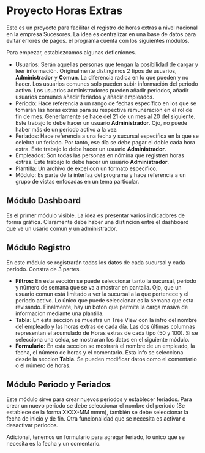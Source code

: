 # Proyecto Horas Extras 

Este es un proyecto para facilitar el registro de horas extras a nivel nacional en la empresa Sucesores. La idea es centralizar en una base de datos para evitar errores de pagos.
el programa cuenta con los siguientes módulos. 

Para empezar, establezcamos algunas deficniones.
- Usuarios: Serán aquellas personas que tengan la posibilidad de cargar y leer información. Originalmente distingimos 2 tipos de usuarios, __Administrador__ y __Comun__. La diferencia
radica en lo que pueden y no hacer. Los usuarios comunes solo pueden subir información del periodo activo. Los usuarios administradores pueden añadir periodos, añadir usuarios comunes
añadir feriados y añadir empleados.
- Periodo: Hace referencia a un rango de fechas específico en los que se tomarán las horas extras para su respectiva remuneración en el rol de fin de mes. Generlamente se hace del 21 
de un mes al 20 del siguiente. Este trabajo lo debe hacer un usuario __Administrador__. Ojo, no puede haber más de un periodo activo a la vez.
- Feriados: Hace referencia a una fecha y sucursal específica en la que se celebra un feriado. Por tanto, ese día se debe pagar el doble cada hora extra. Este trabajo lo debe hacer un 
usuario __Administrador__.
- Empleados: Son todas las personas en nómina que registren horas extras. Este trabajo lo debe hacer un usuario __Administrador__.
- Plantilla: Un archivo de excel con un formato específico.
- Módulo: Es parte de la interfaz del programa y hace referencia a un grupo de vistas enfocadas en un tema particular.

## Módulo Dashboard
Es el primer módulo visible. La idea es presentar varios indicadores de forma gráfica. Claramente debe haber una distinción entre el dashboard que ve un usario comun y un administrador.

## Módulo Registro
En este módulo se registrarán todos los datos de cada sucursal y cada periodo. Constra de 3 partes. 
- __Filtros:__ En esta sección se puede seleccionar tanto la sucursal, periodo y número de semana que se va a mostrar en pantalla. Ojo, que un usuario comun está limitado a ver la sucursal
a la que pertenece y el periodo activo. Lo único que puede seleccionar es la semana que esta revisando. Finalmente, hay un boton que permite la carga masiva de informacion mediante una
plantilla.
- __Tabla:__ En esta seccion se muestra un Tree View con la infro del nombre del empleado y las horas extras de cada día. Las dos últimas columnas representan el acumulado de Horas
extras de cada tipo (50 y 100). Si se selecciona una celda, se mostraran los datos en el siguiente módulo.
- __Formulario:__ En esta seccion se mostrará el nombre de un empleado, la fecha, el número de horas y el comentario. Esta info se selecciona desde la seccion __Tabla__. Se pueden modificar
datos como el comentario o el número de horas.

## Módulo Periodo y Feriados
Este módulo sirve para crear nuevos periodos y establecer feriados. Para crear un nuevo periodo se debe seleccionar el nombre del periodo (Se establece de la forma XXXX-MM mmm), también se
debe seleccionar la fecha de inicio y de fin. Otra funcionalidad que se necesita es activar o desactivar periodos. 

Adicional, tenemos un formulario para agregar feriado, lo único que se necesita es la fecha y un comentario.
